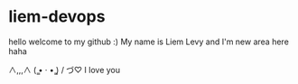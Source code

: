 # liem-devops

hello welcome to my github :)
My name is Liem Levy and I'm new area here haha

   ∧,,,∧
(  ̳• · • ̳)
/    づ♡ I love you
